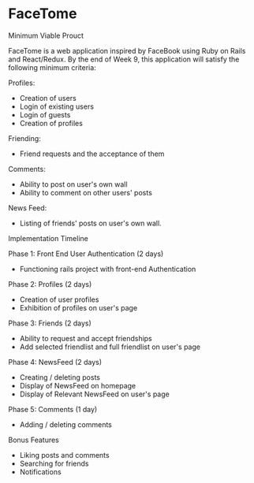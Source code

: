 # FaceTome

Minimum Viable Prouct

FaceTome is a web application inspired by FaceBook using Ruby on Rails and React/Redux. By the end of Week 9, this application will satisfy the following minimum criteria:

Profiles:
- Creation of users
- Login of existing users
- Login of guests
- Creation of profiles

Friending:
- Friend requests and the acceptance of them

Comments:
- Ability to post on user's own wall
- Ability to comment on other users' posts

News Feed:
- Listing of friends' posts on user's own wall.


Implementation Timeline

Phase 1: Front End User Authentication (2 days)
- Functioning rails project with front-end Authentication

Phase 2: Profiles (2 days)
- Creation of user profiles
- Exhibition of profiles on user's page

Phase 3: Friends (2 days)
- Ability to request and accept friendships
- Add selected friendlist and full friendlist on user's page

Phase 4: NewsFeed (2 days)
- Creating / deleting posts
- Display of NewsFeed on homepage
- Display of Relevant NewsFeed on user's page

Phase 5: Comments (1 day)
- Adding / deleting comments



Bonus Features
- Liking posts and comments
- Searching for friends
- Notifications
